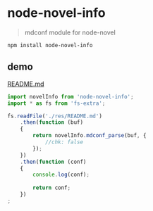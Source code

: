 # node-novel-info

> mdconf module for node-novel

`npm install node-novel-info`

## demo

[README.md](test/res/README.md)

```ts
import novelInfo from 'node-novel-info';
import * as fs from 'fs-extra';

fs.readFile('./res/README.md')
	.then(function (buf)
	{
		return novelInfo.mdconf_parse(buf, {
			//chk: false
		});
	})
	.then(function (conf)
	{
		console.log(conf);
		
		return conf;
	})
;
```
